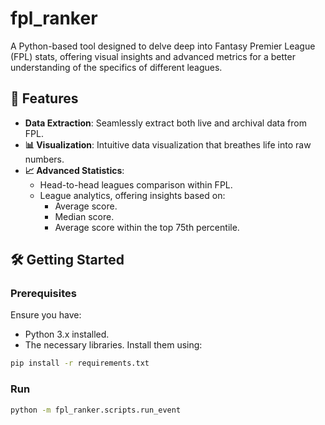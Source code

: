 # fpl_ranker

A Python-based tool designed to delve deep into Fantasy Premier League (FPL) stats, offering visual insights and advanced metrics for a better understanding of the specifics of different leagues.

## 🚀 Features

- **Data Extraction**: Seamlessly extract both live and archival data from FPL.
- **📊 Visualization**: Intuitive data visualization that breathes life into raw numbers.
- **📈 Advanced Statistics**:
  - Head-to-head leagues comparison within FPL.
  - League analytics, offering insights based on:
    - Average score.
    - Median score.
    - Average score within the top 75th percentile.

## 🛠 Getting Started

### Prerequisites

Ensure you have:

- Python 3.x installed.
- The necessary libraries. Install them using:

```bash
pip install -r requirements.txt
```

### Run
```bash
python -m fpl_ranker.scripts.run_event
```


